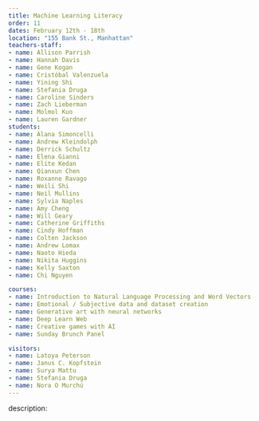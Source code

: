 ```yaml
---
title: Machine Learning Literacy
order: 11
dates: February 12th - 18th
location: "155 Bank St., Manhattan"
teachers-staff:
- name: Allison Parrish
- name: Hannah Davis
- name: Gene Kogan
- name: Cristóbal Valenzuela
- name: Yining Shi
- name: Stefania Druga
- name: Caroline Sinders
- name: Zach Lieberman
- name: Molmol Kuo
- name: Lauren Gardner
students: 
- name: Alana Simoncelli
- name: Andrew Kleindolph
- name: Derrick Schultz
- name: Elena Gianni
- name: Elite Kedan
- name: Qianxun Chen
- name: Roxanne Ravago
- name: Weili Shi
- name: Neil Mullins
- name: Sylvia Naples
- name: Amy Cheng
- name: Will Geary
- name: Catherine Griffiths
- name: Cindy Hoffman
- name: Colten Jackson
- name: Andrew Lomax
- name: Naoto Hieda
- name: Nikita Huggins
- name: Kelly Saxton
- name: Chi Nguyen

courses:
- name: Introduction to Natural Language Processing and Word Vectors
- name: Emotional / Subjective data and dataset creation
- name: Generative art with neural networks
- name: Deep Learn Web
- name: Creative games with AI
- name: Sunday Brunch Panel

visitors:
- name: Latoya Peterson
- name: Janus C. Kopfstein
- name: Surya Mattu
- name: Stefania Druga
- name: Nora O Murchú
---
```

description: 
